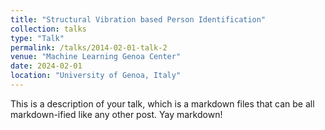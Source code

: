 ```yaml
---
title: "Structural Vibration based Person Identification"
collection: talks
type: "Talk"
permalink: /talks/2014-02-01-talk-2
venue: "Machine Learning Genoa Center"
date: 2024-02-01
location: "University of Genoa, Italy"
---
```


<!-- [More information here](http://example2.com) -->

This is a description of your talk, which is a markdown files that can be all markdown-ified like any other post. Yay markdown!
